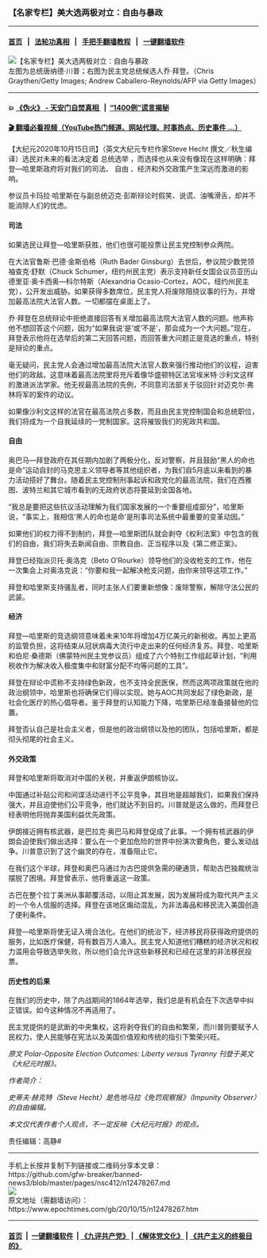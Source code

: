 ### 【名家专栏】美大选两极对立：自由与暴政
------------------------

#### [首页](https://github.com/gfw-breaker/banned-news3/blob/master/README.md) &nbsp;&nbsp;|&nbsp;&nbsp; [法轮功真相](https://github.com/begood0513/basic/blob/master/README.md)  &nbsp;&nbsp;|&nbsp;&nbsp; [手把手翻墙教程](https://github.com/gfw-breaker/guides/wiki)  &nbsp;&nbsp;|&nbsp;&nbsp; [一键翻墙软件](https://github.com/gfw-breaker/nogfw/blob/master/README.md)  



<div><img alt="【名家专栏】美大选两极对立：自由与暴政" class="attachment-djy_600_400 size-djy_600_400 wp-post-image" src="https://i.epochtimes.com/assets/uploads/2020/10/TrumpBiden-1200x720-600x400.jpg"/>
<div class="caption">
 左图为总统唐纳德‧川普；右图为民主党总统候选人乔‧拜登。（Chris Graythen/Getty Images; Andrew Caballero-Reynolds/AFP via Getty Images）
</div></div><hr/>

#### 💥 [《伪火》 - 天安门自焚真相 ](http://158.247.195.190:10000/videos/blog/weihuo.html)&nbsp; |&nbsp; [“1400例”谎言揭秘  ](http://158.247.195.190:10000/videos/blog/jiexi1400.html)

#### [ 🎬  翻墙必看视频（YouTube热门频道、网站代理、时事热点、历史事件 ...）](https://github.com/gfw-breaker/links/blob/master/banned.md)

<div><p>
 【大纪元2020年10月15日讯】（英文大纪元专栏作家Steve Hecht 撰文／秋生编译）选民对未来的看法决定着
 <ok href="https://www.epochtimes.com/gb/tag/%E6%80%BB%E7%BB%9F%E9%80%89%E4%B8%BE.html">
  总统选举
 </ok>
 ，而选择也从来没有像现在这样明确：拜登—哈里斯政府将对我们的司法、
 <ok href="https://www.epochtimes.com/gb/tag/%E8%87%AA%E7%94%B1.html">
  自由
 </ok>
 、经济和外交政策产生深远而激进的影响。
</p>
<p>
 参议员卡玛拉‧哈里斯在与副总统迈克‧彭斯辩论时假笑、说谎、油嘴滑舌，却并不能消除人们的忧虑。
</p>
<h4>
 司法
</h4>
<p>
 如果选民让拜登—哈里斯获胜，他们也很可能投票让民主党控制参众两院。
</p>
<p>
 在大法官鲁斯‧巴德‧金斯伯格（Ruth Bader Ginsburg）去世后，参议院少数党领袖查克‧舒默（Chuck Schumer，纽约州民主党）表示支持新任女国会议员亚历山德里亚‧奥卡西奥—科尔特斯（Alexandria Ocasio-Cortez，AOC，纽约州民主党），公开发出威胁。如果获得多数席位，民主党人将废除阻挠议事的行为，并增加最高法院大法官人数。一切都摆在桌面上了。
</p>
<p>
 乔‧拜登在总统辩论中拒绝直接回答有关增加最高法院大法官人数的问题。他声称他不想回答这个问题，因为“如果我说‘是’或‘不是’，那会成为一个大问题。”现在，拜登表示他将在选举后的第二天回答问题，而回答重大问题正是竞选的重点，特别是辩论的重点。
</p>
<p>
 毫无疑问，民主党人会通过增加最高法院大法官人数来强行推动他们的议程，迫害他们的政敌。这意味着最高法院里将充斥着像华盛顿特区法官埃米特·沙利文这样的激进派法学家。他无视最高法院的先例，不同意司法部关于驳回针对迈克尔·弗林将军的案件的动议。
</p>
<p>
 如果像沙利文这样的法官在最高法院占多数，而且由民主党控制国会和总统职位，我们将成为一个自我延续的一党制国家。这将摧毁我们的宪政共和国。
</p>
<h4>
 <ok href="https://www.epochtimes.com/gb/tag/%E8%87%AA%E7%94%B1.html">
  自由
 </ok>
</h4>
<p>
 奥巴马—拜登政府在其任期内加剧了两极分化，反对警察，并且鼓励“黑人的命也是命”运动自封的马克思主义领导者等其他组织者，为我们自5月底以来看到的暴力活动搭好了舞台。随着民主党控制刑事起诉和政党化的最高法院，我们在西雅图、波特兰和其它城市看到的无政府状态将蔓延到全国各地。
</p>
<p>
 “我总是要把这些抗议活动理解为我们国家发展的一个重要组成部分”，哈里斯说，“事实上，我相信‘黑人的命也是命’是刑事司法系统中最重要的变革动因。”
</p>
<p>
 如果他们的权力得不到制约，拜登—哈里斯团队就会剥夺《权利法案》中包含的我们的自由，我们将失去新闻自由、宗教自由、正当程序以及《第二修正案》。
</p>
<p>
 拜登已经指派贝托‧奥洛克（Beto O’Rourke）领导他们的没收枪支的工作，他在一次集会上对奥洛克说：“你要和我一起解决枪支问题，由你来领导这项工作。”
</p>
<p>
 拜登和哈里斯支持骚乱者，同时主张人们要重新想像：废除警察，解除守法公民的武装。
</p>
<h4>
 经济
</h4>
<p>
 拜登—哈里斯的竞选纲领意味着未来10年将增加4万亿美元的新税收。再加上更高的监管负担，这将结束从冠状病毒大流行中走出来的任何经济复苏。拜登、哈里斯和伯尼‧桑德斯（佛蒙特州民主党参议员）组成了六个特别工作组起草计划，“利用税收作为解决收入极度集中和财富分配不均等问题的工具”。
</p>
<p>
 拜登在辩论中谎称不支持绿色新政，也不支持全民医保，然而这两项政策就在他的政治纲领中，哈里斯也将确保它们得以实现。她与AOC共同发起了绿色新政，是社会化医疗的热心倡导者。鉴于拜登的认知能力下降，哈里斯已经准备接替他的位置。
</p>
<p>
 拜登否认自己是社会主义者，但是他的政治纲领以及他的团队，包括哈里斯，都是彻头彻尾的社会主义。
</p>
<h4>
 外交政策
</h4>
<p>
 拜登和哈里斯将取消对中国的关税，并重返伊朗核协议。
</p>
<p>
 中国通过补贴公司和间谍活动进行不公平竞争，其目地是超越我们，如果我们保持强大，并且迫使他们公平竞争，他们就达不到目的。川普就是这么做的，而拜登已经表明他将抛弃美国利益优先政策。
</p>
<p>
 伊朗接近拥有核武器，是巴拉克‧奥巴马和拜登促成了此事。一个拥有核武器的伊朗会迫使我们做出选择：要么在一个更加危险的世界中扮演次要角色，要么发动战争。川普意识到了这个幽灵的存在，准备阻止它。
</p>
<p>
 在我们这个半球，拜登和奥巴马通过为古巴提供急需的硬通货，帮助古巴独裁统治摆脱了困境。拜登曾表示，他将重返这一政策。
</p>
<p>
 古巴在整个拉丁美洲从事颠覆活动，以阻止其发展，因为发展将成为取代共产主义的一个令人信服的选择。拜登在该地区煽动混乱，为非法毒品和移民流入美国创造了便利条件。
</p>
<p>
 拜登—哈里斯将使无证入境合法化。在他们的统治下，经济移民将获得政府提供的服务，比如医疗保健，将有数百万人涌入。民主党人知道他们糟糕的经济状况和权力滥用会导致选举失败，所以他们会允许这些新移民和已经在这里的非法移民投票。
</p>
<h4>
 历史性的后果
</h4>
<p>
 在我们的历史中，除了内战期间的1864年选举，我们总是有机会在下次选举中纠正错误。如今这种情况不再适用了。
</p>
<p>
 民主党提供的是武断的中央集权，这将剥夺我们的自由和繁荣，而川普则要赋予人民权力，使人民能够在宪法以及美国价值观和传统的指引下繁荣兴旺。
</p>
<p>
 <em>
  原文
  <ok href="https://www.theepochtimes.com/polar-opposite-election-outcomes-liberty-versus-tyranny_3532821.html">
   Polar-Opposite Election Outcomes: Liberty versus Tyranny
  </ok>
  刊登于英文《大纪元时报》。
 </em>
</p>
<p>
 <em>
  作者简介：
 </em>
</p>
<p>
 <em>
  史蒂夫‧赫克特（Steve Hecht）是危地马拉《免罚观察报》（Impunity Observer）的自由编辑。
 </em>
</p>
<p>
 <em>
  本文仅代表作者个人观点，不一定反映《大纪元时报》的观点。
 </em>
</p>
<p>
 责任编辑：高静#
</p>
</div>
<hr/>
手机上长按并复制下列链接或二维码分享本文章：<br/>
https://github.com/gfw-breaker/banned-news3/blob/master/pages/nsc412/n12478267.md <br/>
<a href='https://github.com/gfw-breaker/banned-news3/blob/master/pages/nsc412/n12478267.md'><img src='https://github.com/gfw-breaker/banned-news3/blob/master/pages/nsc412/n12478267.md.png'/></a> <br/>
原文地址（需翻墙访问）：https://www.epochtimes.com/gb/20/10/15/n12478267.htm


------------------------
#### [首页](https://github.com/gfw-breaker/banned-news3/blob/master/README.md) &nbsp;|&nbsp; [一键翻墙软件](https://github.com/gfw-breaker/nogfw/blob/master/README.md) &nbsp;| [《九评共产党》](https://github.com/gfw-breaker/9ping.md/blob/master/README.md#九评之一评共产党是什么) | [《解体党文化》](https://github.com/gfw-breaker/jtdwh.md/blob/master/README.md) | [《共产主义的终极目的》](https://github.com/gfw-breaker/gczydzjmd.md/blob/master/README.md)


<img src='http://gfw-breaker.win/banned-news3/pages/nsc412/n12478267.md' width='0px' height='0px'/>